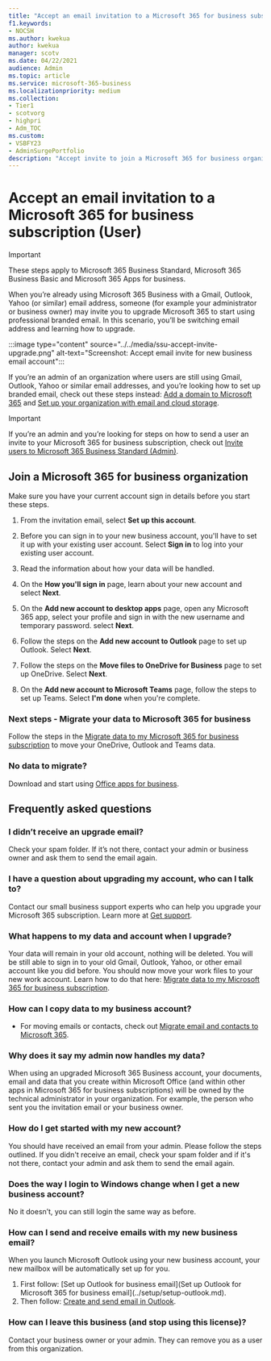 ```yaml
---
title: "Accept an email invitation to a Microsoft 365 for business subscription (User)"
f1.keywords:
- NOCSH
ms.author: kwekua
author: kwekua
manager: scotv
ms.date: 04/22/2021
audience: Admin
ms.topic: article
ms.service: microsoft-365-business
ms.localizationpriority: medium
ms.collection:
- Tier1
- scotvorg
- highpri 
- Adm_TOC
ms.custom: 
- VSBFY23
- AdminSurgePortfolio
description: "Accept invite to join a Microsoft 365 for business organization"
---
```


# Accept an email invitation to a Microsoft 365 for business subscription (User)

> [!IMPORTANT]
> These steps apply to Microsoft 365 Business Standard, Microsoft 365 Business Basic and Microsoft 365 Apps for business.

When you’re already using Microsoft 365 Business with a Gmail, Outlook, Yahoo (or similar) email address, someone (for example your administrator or business owner) may invite you to upgrade Microsoft 365 to start using professional branded email.  In this scenario, you’ll be switching email address and learning how to upgrade.

:::image type="content" source="../../media/ssu-accept-invite-upgrade.png" alt-text="Screenshot: Accept email invite for new business email account":::

If you’re an admin of an organization where users are still using Gmail, Outlook, Yahoo or similar email addresses, and you’re looking how to set up branded email, check out these steps instead: [Add a domain to Microsoft 365](../setup/add-domain.md) and [Set up your organization with email and cloud storage](../setup/setup-business-standard.md#finish-setting-up).

> [!IMPORTANT]
> If you’re an admin and you’re looking for steps on how to send a user an invite to your Microsoft 365 for business subscription, check out [Invite users to Microsoft 365 Business Standard (Admin)](admin-invite-business-standard.md).

## Join a Microsoft 365 for business organization

Make sure you have your current account sign in details before you start these steps.

1. From the invitation email, select **Set up this account**.

2. Before you can sign in to your new business account, you'll have to set it up with your existing user account. Select **Sign in** to log into your existing user account.

3. Read the information about how your data will be handled.

4. On the **How you'll sign in** page, learn about your new account and select **Next**.

5. On the **Add new account to desktop apps** page, open any Microsoft 365 app, select your profile and sign in with the new username and temporary password. select **Next**.

6. Follow the steps on the **Add new account to Outlook** page to set up Outlook. Select **Next**.

7. Follow the steps on the **Move files to OneDrive for Business** page to set up OneDrive. Select **Next**.

8. On the **Add new account to Microsoft Teams** page, follow the steps to set up Teams. Select **I'm done** when you're complete.

### Next steps - Migrate your data to Microsoft 365 for business

Follow the steps in the [Migrate data to my Microsoft 365 for business subscription](migrate-data-business-standard.md) to move your OneDrive, Outlook and Teams data.

### No data to migrate?

Download and start using [Office apps for business](https://support.microsoft.com/office/install-office-apps-from-office-365-dcf2d841-dac7-455b-9a77-fc8f7ee92702).

## Frequently asked questions

### I didn’t receive an upgrade email?

Check your spam folder. If it’s not there, contact your admin or business owner and ask them to send the email again.

### I have a question about upgrading my account, who can I talk to?

Contact our small business support experts who can help you upgrade your Microsoft 365 subscription. Learn more at [Get support](../get-help-support.md).

### What happens to my data and account when I upgrade?

Your data will remain in your old account, nothing will be deleted.  You will be still able to sign in to your old Gmail, Outlook, Yahoo, or other email account like you did before. You should now move your work files to your new work account. Learn how to do that here: [Migrate data to my Microsoft 365 for business subscription](migrate-data-business-standard.md).

### How can I copy data to my business account?

<!--- For steps on copying your data from your old OneDrive account to your new OneDrive for business account, check out: [Migrate data to my Microsoft 365 Business Standard subscription](migrate-data-business-standard.md).-->
- For moving emails or contacts, check out [Migrate email and contacts to Microsoft 365](../setup/migrate-email-and-contacts-admin.md).

### Why does it say my admin now handles my data?

When using an upgraded Microsoft 365 Business account, your documents, email and data that you create within Microsoft Office (and within other apps in Microsoft 365 for business subscriptions) will be owned by the technical administrator in your organization. For example, the person who sent you the invitation email or your business owner.

### How do I get started with my new account?

You should have received an email from your admin. Please follow the steps outlined. If you didn't receive an email, check your spam folder and if it's not there, contact your admin and ask them to send the email again.

### Does the way I login to Windows change when I get a new business account?

No it doesn’t, you can still login the same way as before.

### How can I send and receive emails with my new business email?

When you launch Microsoft Outlook using your new business account, your new mailbox will be automatically set up for you.

1. First follow: [Set up Outlook for business email](Set up Outlook for Microsoft 365 for business email](../setup/setup-outlook.md).
2. Then follow: [Create and send email in Outlook](https://support.microsoft.com/office/create-and-send-email-in-outlook-19c32deb-08b6-4f90-a211-02bc5f77f360).

### How can I leave this business (and stop using this license)?

Contact your business owner or your admin. They can remove you as a user from this organization.

<!--1. Open any of your Microsoft 365 apps, like Word, Excel or PowerPoint, select your profile icon and then **Sign in with a different account**. Follow the steps and choose **Next** to set up Outlook.

2. Open Outlook, enter your new email address, and select **Connect**. Follow the steps and choose **Next** to set up OneDrive.

3. Select the OneDrive cloud icon from your taskbar and follow the steps to move your files to your new OneDrive for Business folder. Select **Next** to set up Microsoft Teams.

4. Open Teams, select your profile icon, and then **Add work or school account**. Follow the steps to add your new account to Teams. Select **I'm done** when Teams is set up.-->
